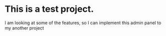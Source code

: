 <h1>This is a test project.</h1>

<p>I am looking at some of the features, so I can implement this admin panel to my another project  </p>
